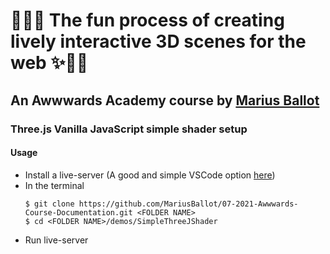 # 👨‍💻✨ The fun process of creating lively interactive 3D scenes for the web ✨👨‍💻
## An Awwwards Academy course by <a target="_blank" href="https://mariusballot.com">Marius Ballot</a>
 
### Three.js Vanilla JavaScript simple shader setup

#### Usage
* Install a live-server (A good and simple VSCode option <a target="_blank" href="https://marketplace.visualstudio.com/items?itemName=ritwickdey.LiveServer">here</a>) 
* In the terminal
    ```
    $ git clone https://github.com/MariusBallot/07-2021-Awwwards-Course-Documentation.git <FOLDER NAME>
    $ cd <FOLDER NAME>/demos/SimpleThreeJShader
    ```
* Run live-server